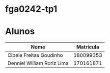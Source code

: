 # fga0242-tp1
# Alunos

| Nome | Matrícula |
   |---|---|
   | Cibele Freitas Goudinho | 180099353 |
   | Denniel William Roriz Lima | 170161871 |
